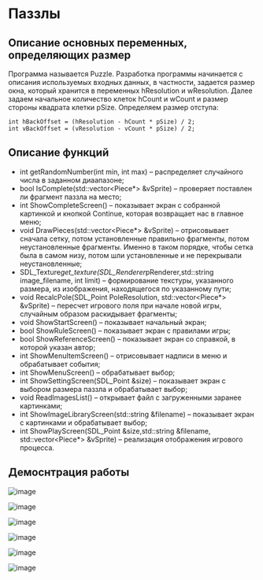 # Паззлы

## Описание основных переменных, определяющих размер

Программа называется Puzzle. Разработка программы начинается с описания используемых входных данных, в частности, задается размер окна, который хранится в переменных hResolution и wResolution.
Далее задаем начальное количество клеток hCount и wCount и размер стороны квадрата клетки pSize. Определяем размер отступа:
```
int hBackOffset = (hResolution - hCount * pSize) / 2;
int vBackOffset = (vResolution - vCount * pSize) / 2;
```
## Описание функций
-	int getRandomNumber(int min, int max) – распределяет случайного числа в заданном диаапазоне;
-	bool IsComplete(std::vector<Piece*> &vSprite) – проверяет поставлен ли фрагмент паззла на место;
-	int ShowCompleteScreen() – показывает экран с собранной картинкой и кнопкой Continue, которая возвращает нас в главное меню;
-	void DrawPieces(std::vector<Piece*> &vSprite) – отрисовывает сначала сетку, потом установленные правильно фрагменты, потом неустановленные фрагменты. Именно в таком порядке, чтобы сетка была в самом низу, потом шли установленные и не перекрывали неустановленные;
-	SDL_Texture*get_texture(SDL_Renderer*pRenderer,std::string image_filename, int limit) – формирование текстуры, указанного размера, из изображения, находящегося по указанному пути;
-	void RecalcPole(SDL_Point PoleResolution, std::vector<Piece*> &vSprite) – пересчет игрового поля при начале новой игры, случайным образом раскидывает фрагменты;
-	void ShowStartScreen() – показывает начальный экран;
-	bool ShowRuleScreen() – показывает экран с правилами игры;
-	bool ShowReferenceScreen() – показывает экран со справкой, в которой указан автор;
-	int ShowMenuItemScreen() – отрисовывает надписи в меню и обрабатывает события;
-	int ShowMenuScreen() – обрабатывает выбор;
-	int ShowSettingScreen(SDL_Point &size) – показывает экран с выбором размера паззла и обрабатывает выбор;
-	void ReadImagesList() – открывает файл с загруженными заранее картинками;
-	int ShowImageLibraryScreen(std::string &filename) – показывает экран с картинками и обрабатывает выбор;
-	int ShowPlayScreen(SDL_Point &size,std::string &filename, std::vector<Piece*> &vSprite) – реализация отображения игрового процесса.

## Демоснтрация работы
![image](https://github.com/user-attachments/assets/77168253-17a6-465a-a239-ba05ed5de807)

![image](https://github.com/user-attachments/assets/59986a2e-be9e-440a-9c41-63562d266d2d)

![image](https://github.com/user-attachments/assets/cbff96e4-84f0-476f-8dcf-8390eaf10ae6)

![image](https://github.com/user-attachments/assets/b9cd8a53-e129-4b38-9cae-2b4470d87370)

![image](https://github.com/user-attachments/assets/0e9ea0f9-0214-498b-9037-f7a3f5db143c)

![image](https://github.com/user-attachments/assets/d578afe8-56ac-44c5-bdd0-572363ab3039)

